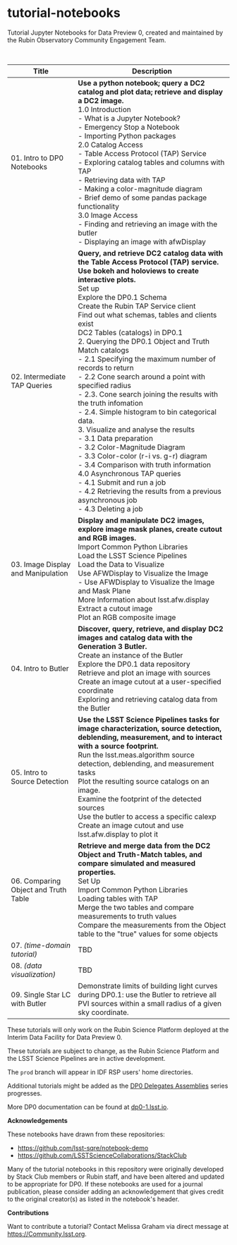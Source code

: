 # tutorial-notebooks
Tutorial Jupyter Notebooks for Data Preview 0, created and maintained by the Rubin Observatory Community Engagement Team.

<br>

| Title  | Description  |
|---|---|
| 01. Intro to DP0 Notebooks | **Use a python notebook; query a DC2 catalog and plot data; retrieve and display a DC2 image.** <br> 1.0 Introduction <br> - What is a Jupyter Notebook? <br> - Emergency Stop a Notebook <br> - Importing Python packages<br>2.0 Catalog Access<br> - Table Access Protocol (TAP) Service<br>- Exploring catalog tables and columns with TAP<br>- Retrieving data with TAP<br>- Making a color-magnitude diagram<br>- Brief demo of some pandas package functionality<br>3.0 Image Access <br> - Finding and retrieving an image with the butler<br>- Displaying an image with afwDisplay<br> |
| 02. Intermediate TAP Queries |**Query, and retrieve DC2 catalog data with the Table Access Protocol (TAP) service. Use bokeh and holoviews to create interactive plots.** <br> Set up<br> Explore the DP0.1 Schema <br> Create the Rubin TAP Service client <br> Find out what schemas, tables and clients exist<br> DC2 Tables (catalogs) in DP0.1<br> 2. Querying the DP0.1 Object and Truth Match catalogs<br> - 2.1 Specifying the maximum number of records to return<br> - 2.2 Cone search around a point with specified radius<br> - 2.3. Cone search joining the results with the truth infomation<br> - 2.4. Simple histogram to bin categorical data.<br> 3. Visualize and analyse the results<br> - 3.1 Data preparation<br> - 3.2 Color-Magnitude Diagram<br> - 3.3 Color-color (r-i vs. g-r) diagram<br> - 3.4 Comparison with truth information<br> 4.0 Asynchronous TAP queries<br> - 4.1 Submit and run a job<br> - 4.2 Retrieving the results from a previous asynchronous job<br> - 4.3 Deleting a job<br>|
| 03. Image Display and Manipulation | **Display and manipulate DC2 images, explore image mask planes, create cutout and RGB images.** <br> Import Common Python Libraries <br>Load the LSST Science Pipelines <br> Load the Data to Visualize<br> Use AFWDisplay to Visualize the Image <br> - Use AFWDisplay to Visualize the Image and Mask Plane <br> More Information about lsst.afw.display <br> Extract a cutout image<br> Plot an RGB composite image<br> |
| 04. Intro to Butler | **Discover, query, retrieve, and display DC2 images and catalog data with the Generation 3 Butler.** <br> Create an instance of the Butler<br> Explore the DP0.1 data repository <br> Retrieve and plot an image with sources<br> Create an image cutout at a user-specified coordinate<br> Exploring and retrieving catalog data from the Butler<br> |
| 05. Intro to Source Detection | **Use the LSST Science Pipelines tasks for image characterization, source detection, deblending, measurement, and to interact with a source footprint.** <br> Run the lsst.meas.algorithm source detection, deblending, and measurement tasks<br> Plot the resulting source catalogs on an image.<br> Examine the footprint of the detected sources<br> Use the butler to access a specific calexp <br> Create an image cutout and use lsst.afw.display to plot it<br> |
| 06. Comparing Object and Truth Table | **Retrieve and merge data from the DC2 Object and Truth-Match tables, and compare simulated and measured properties.** <br> Set Up<br> Import Common Python Libraries<br> Loading tables with TAP<br> Merge the two tables and compare measurements to truth values<br> Compare the measurements from the Object table to the "true" values for some objects<br> |
| 07. *(time-domain tutorial)* | TBD |
| 08. *(data visualization)* | TBD |
| 09. Single Star LC with Butler | Demonstrate limits of building light curves during DP0.1: use the Butler to retrieve all PVI sources within a small radius of a given sky coordinate. |

These tutorials will only work on the Rubin Science Platform deployed at the Interim Data Facility for Data Preview 0.

These tutorials are subject to change, as the Rubin Science Platform and the LSST Science Pipelines are in active development.

The `prod` branch will appear in IDF RSP users' home directories.

Additional tutorials might be added as the [DP0 Delegates Assemblies](https://dp0-1.lsst.io/dp0-delegate-resources/index.html) series progresses.

More DP0 documentation can be found at [dp0-1.lsst.io](https://dp0-1.lsst.io).

**Acknowledgements**

These notebooks have drawn from these repositories:
 - https://github.com/lsst-sqre/notebook-demo
 - https://github.com/LSSTScienceCollaborations/StackClub

Many of the tutorial notebooks in this repository were originally developed by Stack Club members or Rubin staff, and have been altered and updated to be appropriate for DP0.
If these notebooks are used for a journal publication, please consider adding an acknowledgement that gives credit to the original creator(s) as listed in the notebook's header.

**Contributions**

Want to contribute a tutorial? Contact Melissa Graham via direct message at https://Community.lsst.org.
